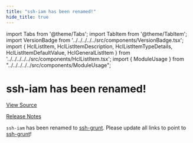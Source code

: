 ```yaml
---
title: "ssh-iam has been renamed!"
hide_title: true
---
```


import Tabs from '@theme/Tabs';
import TabItem from '@theme/TabItem';
import VersionBadge from '../../../../../src/components/VersionBadge.tsx';
import { HclListItem, HclListItemDescription, HclListItemTypeDetails, HclListItemDefaultValue, HclGeneralListItem } from '../../../../../src/components/HclListItem.tsx';
import { ModuleUsage } from "../../../../../src/components/ModuleUsage";

<VersionBadge repoTitle="Security Modules" version="0.71.6" lastModifiedVersion="0.13.0"/>

# ssh-iam has been renamed!

<a href="https://github.com/gruntwork-io/terraform-aws-security/tree/v0.71.6/modules/ssh-iam" className="link-button" title="View the source code for this module in GitHub.">View Source</a>

<a href="https://github.com/gruntwork-io/terraform-aws-security/releases/tag/v0.13.0" className="link-button" title="Release notes for only versions which impacted this module.">Release Notes</a>

`ssh-iam` has been renamed to [ssh-grunt](https://github.com/gruntwork-io/terraform-aws-security/tree/v0.71.6/modules/ssh-grunt). Please update all links to point to
[ssh-grunt](https://github.com/gruntwork-io/terraform-aws-security/tree/v0.71.6/modules/ssh-grunt)!


<!-- ##DOCS-SOURCER-START
{
  "originalSources": [
    "https://github.com/gruntwork-io/terraform-aws-security/tree/v0.71.6/modules/ssh-iam/readme.md",
    "https://github.com/gruntwork-io/terraform-aws-security/tree/v0.71.6/modules/ssh-iam/variables.tf",
    "https://github.com/gruntwork-io/terraform-aws-security/tree/v0.71.6/modules/ssh-iam/outputs.tf"
  ],
  "sourcePlugin": "module-catalog-api",
  "hash": "6ca48ed37b7ff37c0ea840ada76a83d3"
}
##DOCS-SOURCER-END -->
